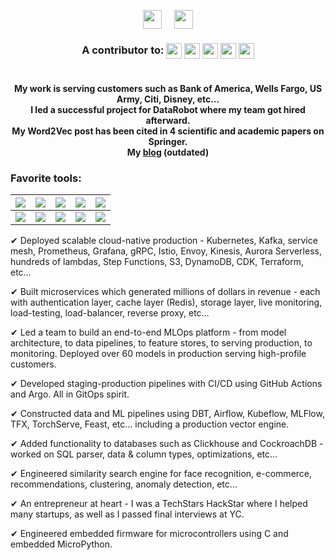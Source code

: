 <p align="center">
<a href="https://www.linkedin.com/in/julianofficial" target="blank"><img height="30px" align="center" src="https://img.shields.io/badge/LinkedIn-gray?style=for-the-badge&logo=linkedin&logoColor=white" /></a> &nbsp;&nbsp;&nbsp;  <a href="mailto:israelg99@gmail.com" target="blank"><img height="30px" align="center" src="https://img.shields.io/badge/Email-gray?style=for-the-badge&logo=gmail&logoColor=white" /></a>
<!--     &nbsp;&nbsp;&nbsp;       <a href="https://israelg99.github.io" target="blank"><img height="22px" align="center" src="https://img.shields.io/badge/Blog-111111?style=for-the-badge&logo=github&logoColor=white" /></a>   -->
</p>

<h3 align="center">
<b>A contributor to: <img align="center" src="https://img.shields.io/badge/TensorFlow-3D405B?style=for-the-badge&logo=TensorFlow&logoColor=white" height="25px"/>&nbsp;<img align="center" src="https://img.shields.io/static/v1?style=for-the-badge&message=Cockroach+Labs&color=2A9D8F&logo=Cockroach+Labs&logoColor=FFFFFF&label=" height="25px"/>&nbsp;<img align="center" src="https://img.shields.io/badge/Keras-E9C46A?style=for-the-badge&logo=Keras&logoColor=black" height="25px"/>&nbsp;<img align="center" src="https://img.shields.io/static/v1?style=for-the-badge&message=MicroPython&color=E76F51&logo=MicroPython&logoColor=FFFFFF&label=" height="25px"/>&nbsp;<img align="center" src="https://img.shields.io/static/v1?style=for-the-badge&message=FAISS&color=FFFFC7&logo=Opencv&logoColor=black&label=" height="25px"/><br></b>
</h3>

<!-- <p align="center">
<img height="25px" src="https://img.shields.io/badge/Entrepreneur-000000?style=for-the-badge&logo=e&logoColor=white" />
<img height="25px" src="https://img.shields.io/badge/Boston-000000?style=for-the-badge&logo=e&logoColor=white" />
<img height="25px" src="https://img.shields.io/badge/Hacker-000000?style=for-the-badge&logo=e&logoColor=white" />
<!-- <img src="https://img.shields.io/badge/Focus-Machine%20Learning-brightgreen" />
<img src="https://img.shields.io/badge/Lives-%20Boston-success" />
</p> -->

<h1></h1>
<p align="center">
<b>My work is serving customers such as Bank of America, Wells Fargo, US Army, Citi, Disney, etc...<br>
I led a successful project for DataRobot where my team got hired afterward.<br>
My Word2Vec post has been cited in 4 scientific and academic papers on Springer.<br>
My <a href="israelg99.github.io">blog</a> (outdated)</b>
</p>

<h3 align="left">
<b>Favorite tools:</b>
</h3>

|![](https://img.shields.io/badge/Python-264653?style=for-the-badge&logo=python&logoColor=white)|![](https://img.shields.io/badge/ClickHouse-E9C46A?style=for-the-badge&logo=Clickhouse&logoColor=black)|![](https://img.shields.io/static/v1?style=for-the-badge&message=C%2B%2B&color=FCAA67&logo=C%2B%2B&logoColor=black&label=)|![](https://img.shields.io/static/v1?style=for-the-badge&message=Kubernetes&color=FFFFC7&logo=Kubernetes&logoColor=black&label=)|![](https://img.shields.io/static/v1?style=for-the-badge&message=Kubeflow&color=473335&logo=cncf&logoColor=FFFFFF&label=)
|---|---|---|---|---|
|![](https://img.shields.io/static/v1?style=for-the-badge&message=RocksDB&color=F4A261&logo=rocksdb&logoColor=black&label=)|![](https://img.shields.io/static/v1?style=for-the-badge&message=PyTorch&color=B0413E&logo=pytorch&logoColor=FFFFFF&label=)|![](https://img.shields.io/badge/AWS-2A9D8F?style=for-the-badge&logo=Amazon&logoColor=white)|![](https://img.shields.io/static/v1?style=for-the-badge&message=FAISS&color=548687&logo=OpenCV&logoColor=FFFFFF&label=)|![](https://img.shields.io/static/v1?style=for-the-badge&message=Arrow&color=E76F51&logo=apache&logoColor=white&label=)

<p align="left">
✔ Deployed scalable cloud-native production - Kubernetes, Kafka, service mesh, Prometheus, Grafana, gRPC, Istio, Envoy, Kinesis, Aurora Serverless, hundreds of lambdas, Step Functions, S3, DynamoDB, CDK, Terraform, etc…

✔ Built microservices which generated millions of dollars in revenue - each with authentication layer, cache layer (Redis), storage layer, live monitoring, load-testing, load-balancer, reverse proxy, etc…

✔ Led a team to build an end-to-end MLOps platform - from model architecture, to data pipelines, to feature stores, to serving production, to monitoring. Deployed over 60 models in production serving high-profile customers.

✔ Developed staging-production pipelines with CI/CD using GitHub Actions and Argo. All in GitOps spirit.

✔ Constructed data and ML pipelines using DBT, Airflow, Kubeflow, MLFlow, TFX, TorchServe, Feast, etc... including a production vector engine.

✔ Added functionality to databases such as Clickhouse and CockroachDB - worked on SQL parser, data & column types, optimizations, etc...

✔ Engineered similarity search engine for face recognition, e-commerce, recommendations, clustering, anomaly detection, etc...

✔ An entrepreneur at heart - I was a TechStars HackStar where I helped many startups, as well as I passed final interviews at YC.

✔ Engineered embedded firmware for microcontrollers using C and embedded MicroPython.
</p>
